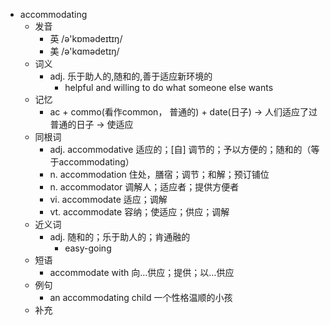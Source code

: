 - accommodating
  - 发音
    - 英 /ə'kɒmədeɪtɪŋ/
    - 美 /ə'kɑmədetɪŋ/
  - 词义
    - adj. 乐于助人的,随和的,善于适应新环境的
      - helpful and willing to do what someone else wants
  - 记忆
    - ac + commo(看作common， 普通的) + date(日子) → 人们适应了过普通的日子 → 使适应
  - 同根词
    - adj. accommodative 适应的；[自] 调节的；予以方便的；随和的（等于accommodating）
    - n. accommodation 住处，膳宿；调节；和解；预订铺位
    - n. accommodator 调解人；适应者；提供方便者
    - vi. accommodate 适应；调解
    - vt. accommodate 容纳；使适应；供应；调解
  - 近义词
    - adj. 随和的；乐于助人的；肯通融的
      - easy-going
  - 短语
    - accommodate with 向…供应；提供；以…供应
  - 例句
    - an accommodating child 一个性格温顺的小孩
  - 补充